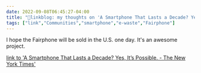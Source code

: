 ```yaml
---
date: 2022-09-08T06:45:27-04:00
title: "🔗linkblog: my thoughts on 'A Smartphone That Lasts a Decade? Yes, It’s Possible. - The New York Times'"
tags: ["link","Communities","smartphone","e-waste","Fairphone"]
---
```

I hope the Fairphone will be sold in the U.S. one day. It's an awesome project.
 

[link to 'A Smartphone That Lasts a Decade? Yes, It’s Possible. - The New York Times'](https://www.nytimes.com/2022/09/08/technology/personaltech/smartphone-lasts-decade.html)
